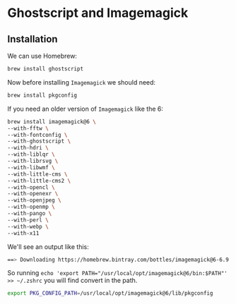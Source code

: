 # Ghostscript and Imagemagick

## Installation

We can use Homebrew: 

```bash
brew install ghostscript
```

Now before installing `Imagemagick` we should need:

```bash
brew install pkgconfig
```

If you need an older version of `Imagemagick` like the 6: 

```bash
brew install imagemagick@6 \
--with-fftw \
--with-fontconfig \
--with-ghostscript \
--with-hdri \
--with-liblqr \
--with-librsvg \
--with-libwmf \
--with-little-cms \
--with-little-cms2 \
--with-opencl \
--with-openexr \
--with-openjpeg \
--with-openmp \
--with-pango \
--with-perl \
--with-webp \
--with-x11
```

We'll see an output like this: 

```bash
==> Downloading https://homebrew.bintray.com/bottles/imagemagick@6-6.9.9-51.high_sierra.bottle.tar.gz
```

So running `echo 'export PATH="/usr/local/opt/imagemagick@6/bin:$PATH"' >> ~/.zshrc` you will find convert in the path.

```bash
export PKG_CONFIG_PATH=/usr/local/opt/imagemagick@6/lib/pkgconfig
```

